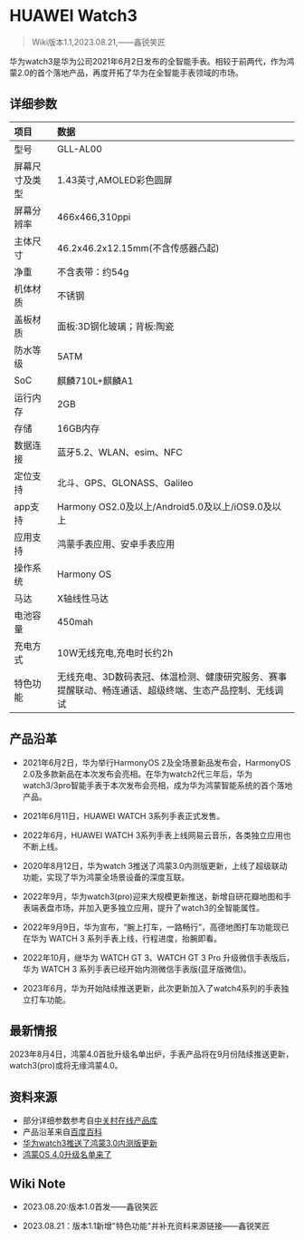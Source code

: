 # HUAWEI Watch3

>Wiki版本1.1,2023.08.21,——鑫锐笑匠

华为watch3是华为公司2021年6月2日发布的全智能手表。相较于前两代，作为鸿蒙2.0的首个落地产品，再度开拓了华为在全智能手表领域的市场。


## 详细参数
|项目|数据|
|:---|:---|
|型号|GLL-AL00|
|屏幕尺寸及类型|1.43英寸,AMOLED彩色圆屏|
|屏幕分辨率|466x466,310ppi|
|主体尺寸|46.2x46.2x12.15mm(不含传感器凸起)|
|净重|不含表带：约54g|
|机体材质|不锈钢|
|盖板材质|面板:3D钢化玻璃；背板:陶瓷|
|防水等级|5ATM|
|SoC|麒麟710L+麒麟A1|
|运行内存|2GB|
|存储|16GB内存|
|数据连接|蓝牙5.2、WLAN、esim、NFC|
|定位支持|北斗、GPS、GLONASS、Galileo|
|app支持|Harmony OS2.0及以上/Android5.0及以上/iOS9.0及以上|
|应用支持|鸿蒙手表应用、安卓手表应用|
|操作系统|Harmony OS|
|马达|X轴线性马达|
|电池容量|450mah|
|充电方式|10W无线充电,充电时长约2h|
|特色功能|无线充电、3D数码表冠、体温检测、健康研究服务、赛事提醒联动、畅连通话、超级终端、生态产品控制、无线调试|


## 产品沿革

- 2021年6月2日，华为举行HarmonyOS 2及全场景新品发布会，HarmonyOS 2.0及多款新品在本次发布会亮相。在华为watch2代三年后，华为watch3/3pro智能手表于本次发布会亮相，成为华为鸿蒙智能系统的首个落地产品。

- 2021年6月11日，HUAWEI WATCH 3系列手表正式发售。

- 2022年6月，HUAWEI WATCH 3系列手表上线网易云音乐，各类独立应用也不断上线。

- 2020年8月12日，华为watch 3推送了鸿蒙3.0内测版更新，上线了超级联动功能，实现了华为鸿蒙全场景设备的深度互联。

- 2022年9月，华为watch3(pro)迎来大规模更新推送，新增自研花瓣地图和手表端表盘市场，并加入更多独立应用，提升了watch3的全智能属性。

- 2022年9月9日，华为宣布，“腕上打车，一路畅行”，高德地图打车功能现已在华为 WATCH 3 系列手表上线，行程进度，抬腕即看。

- 2022年10月，继华为 WATCH GT 3、WATCH GT 3 Pro 升级微信手表版后，华为 WATCH 3 系列手表已经开始内测微信手表版(蓝牙版微信)。

- 2023年6月，华为开始陆续推送更新，此次更新加入了watch4系列的手表独立打车功能。

## 最新情报

2023年8月4日，鸿蒙4.0首批升级名单出炉，手表产品将在9月份陆续推送更新，watch3(pro)或将无缘鸿蒙4.0。


## 资料来源

- 部分详细参数参考自[中关村在线产品库](https://detail.zol.com.cn/1369/1368925/param.shtml)
- 产品沿革来自[百度百科](https://baike.baidu.com/item/HUAWEI%20WATCH%203/61481197?fr=ge_ala)
- [华为watch3推送了鸿蒙3.0内测版更新](https://baijiahao.baidu.com/s?id=1740912744652618549&wfr=spider&for=pc)
- [鸿蒙OS 4.0升级名单来了](https://baijiahao.baidu.com/s?id=1773349756677751009&wfr=spider&for=pc)


## Wiki Note

- 2023.08.20:版本1.0首发——鑫锐笑匠

- 2023.08.21：版本1.1新增"特色功能"并补充资料来源链接——鑫锐笑匠
